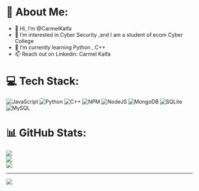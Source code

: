 # 💫 About Me:
- 👋 Hi, I’m @CarmelKalfa
- 👀 I’m interested in Cyber Security ,and I am a student of ecom Cyber College
- 🌱 I’m currently learning Python , C++ 
- 📫 Reach out on Linkedin: Carmel Kalfa

# 💻 Tech Stack:
![JavaScript](https://img.shields.io/badge/javascript-%23323330.svg?style=for-the-badge&logo=javascript&logoColor=%23F7DF1E) ![Python](https://img.shields.io/badge/python-3670A0?style=for-the-badge&logo=python&logoColor=ffdd54) ![C++](https://img.shields.io/badge/c++-%2300599C.svg?style=for-the-badge&logo=c%2B%2B&logoColor=white) ![NPM](https://img.shields.io/badge/NPM-%23000000.svg?style=for-the-badge&logo=npm&logoColor=white) ![NodeJS](https://img.shields.io/badge/node.js-6DA55F?style=for-the-badge&logo=node.js&logoColor=white) ![MongoDB](https://img.shields.io/badge/MongoDB-%234ea94b.svg?style=for-the-badge&logo=mongodb&logoColor=white) ![SQLite](https://img.shields.io/badge/sqlite-%2307405e.svg?style=for-the-badge&logo=sqlite&logoColor=white)![MySQL](https://img.shields.io/badge/mysql-%2307405e.svg?style=for-the-badge&logo=sqlite&logoColor=white)
# 📊 GitHub Stats:
![](https://github-readme-stats.vercel.app/api?username=CarmelKalfa&theme=dark&hide_border=false&include_all_commits=true&count_private=false)<br/>
![](https://github-readme-streak-stats.herokuapp.com/?user=CarmelKalfa&theme=dark&hide_border=false)<br/>
![](https://github-readme-stats.vercel.app/api/top-langs/?username=CarmelKalfa&theme=dark&hide_border=false&include_all_commits=true&count_private=false&layout=compact)


---
[![](https://visitcount.itsvg.in/api?id=CarmelKalfa&icon=0&color=0)](https://visitcount.itsvg.in)


  
<!-- Proudly stolen from ShonDevelopment ( https://github.com/ShonDevelopment ) hopefully he will not hate me for this ;-; -->
